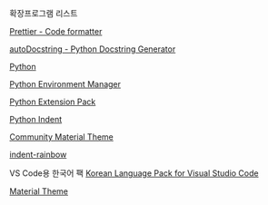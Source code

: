 확장프로그램 리스트

[Prettier - Code formatter](https://marketplace.visualstudio.com/items?itemName=esbenp.prettier-vscode)

[autoDocstring - Python Docstring Generator ](https://marketplace.visualstudio.com/items?itemName=njpwerner.autodocstring)

[Python](https://marketplace.visualstudio.com/items?itemName=ms-python.python)

[Python Environment Manager](https://marketplace.visualstudio.com/items?itemName=donjayamanne.python-environment-manager)

[Python Extension Pack](https://marketplace.visualstudio.com/items?itemName=donjayamanne.python-extension-pack)

[Python Indent](https://marketplace.visualstudio.com/items?itemName=KevinRose.vsc-python-indent)

[Community Material Theme](https://marketplace.visualstudio.com/items?itemName=Equinusocio.vsc-community-material-theme)

[indent-rainbow](https://marketplace.visualstudio.com/items?itemName=oderwat.indent-rainbow)

VS Code용 한국어 팩 [Korean Language Pack for Visual Studio Code](https://marketplace.visualstudio.com/items?itemName=MS-CEINTL.vscode-language-pack-ko)

[Material Theme](https://marketplace.visualstudio.com/items?itemName=Equinusocio.vsc-material-theme)






















